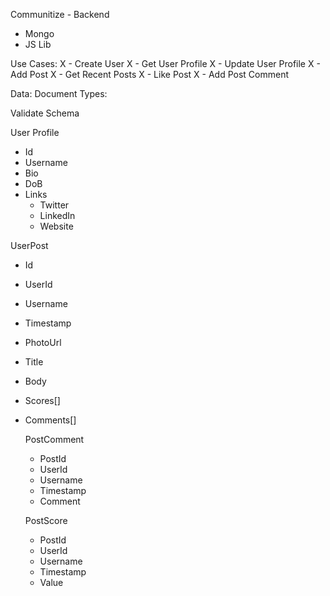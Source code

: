 Communitize - Backend

- Mongo
- JS Lib

Use Cases:
X - Create User
X - Get User Profile
X - Update User Profile
X - Add Post
X - Get Recent Posts
X - Like Post
X - Add Post Comment

Data:
Document Types:

Validate Schema

User Profile
- Id
- Username
- Bio
- DoB
- Links 
	- Twitter
	- LinkedIn
	- Website

UserPost
- Id
- UserId
- Username
- Timestamp
- PhotoUrl
- Title
- Body
- Scores[]
- Comments[]

	PostComment
	- PostId
	- UserId
	- Username
	- Timestamp
	- Comment

	PostScore
	- PostId
	- UserId
	- Username
	- Timestamp
	- Value

